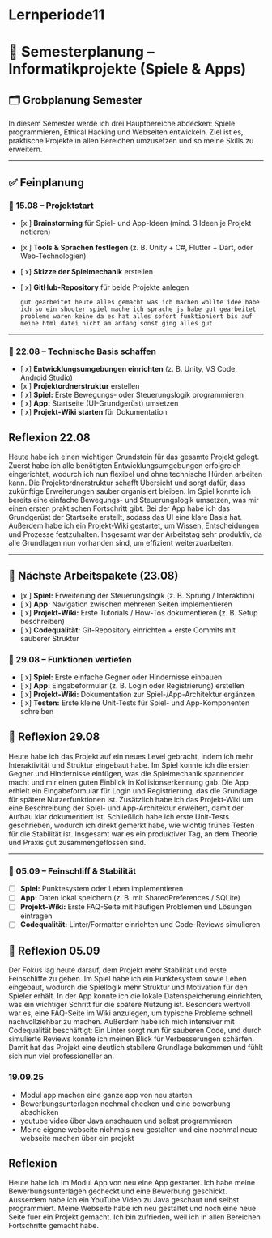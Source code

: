 # Lernperiode11

# 📅 Semesterplanung – Informatikprojekte (Spiele & Apps)

## 🗂 Grobplanung Semester
In diesem Semester werde ich drei Hauptbereiche abdecken: Spiele programmieren, Ethical Hacking und Webseiten entwickeln.
Ziel ist es, praktische Projekte in allen Bereichen umzusetzen und so meine Skills zu erweitern.

---

## ✅ Feinplanung

### 📆 15.08 – **Projektstart**
- [x ] **Brainstorming** für Spiel- und App-Ideen (mind. 3 Ideen je Projekt notieren)
- [x ] **Tools & Sprachen festlegen** (z. B. Unity + C#, Flutter + Dart, oder Web-Technologien)
- [ x] **Skizze der Spielmechanik** erstellen
- [ x] **GitHub-Repository** für beide Projekte anlegen

      gut gearbeitet heute alles gemacht was ich machen wollte idee habe ich so ein shooter spiel mache ich sprache js habe gut gearbeitet probleme waren keine da es hat alles sofort funktioniert bis auf meine html datei nicht am anfang sonst ging alles gut

---

### 📆 22.08 – **Technische Basis schaffen**
- [ x] **Entwicklungsumgebungen einrichten** (z. B. Unity, VS Code, Android Studio)
- [x ] **Projektordnerstruktur** erstellen
- [ x] **Spiel:** Erste Bewegungs- oder Steuerungslogik programmieren
- [ x] **App:** Startseite (UI-Grundgerüst) umsetzen
- [ x] **Projekt-Wiki starten** für Dokumentation

##  Reflexion 22.08
Heute habe ich einen wichtigen Grundstein für das gesamte Projekt gelegt. Zuerst habe ich alle benötigten Entwicklungsumgebungen erfolgreich eingerichtet, wodurch ich nun flexibel und ohne technische Hürden arbeiten kann. Die Projektordnerstruktur schafft Übersicht und sorgt dafür, dass zukünftige Erweiterungen sauber organisiert bleiben. Im Spiel konnte ich bereits eine einfache Bewegungs- und Steuerungslogik umsetzen, was mir einen ersten praktischen Fortschritt gibt. Bei der App habe ich das Grundgerüst der Startseite erstellt, sodass das UI eine klare Basis hat. Außerdem habe ich ein Projekt-Wiki gestartet, um Wissen, Entscheidungen und Prozesse festzuhalten. Insgesamt war der Arbeitstag sehr produktiv, da alle Grundlagen nun vorhanden sind, um effizient weiterzuarbeiten.

---

## 📆 Nächste Arbeitspakete (23.08)
- [x ] **Spiel:** Erweiterung der Steuerungslogik (z. B. Sprung / Interaktion)  
- [ x] **App:** Navigation zwischen mehreren Seiten implementieren  
- [ x] **Projekt-Wiki:** Erste Tutorials / How-Tos dokumentieren (z. B. Setup beschreiben)  
- [ x] **Codequalität:** Git-Repository einrichten + erste Commits mit sauberer Struktur

### 📆 29.08 – **Funktionen vertiefen**
- [ x] **Spiel:** Erste einfache Gegner oder Hindernisse einbauen  
- [ x] **App:** Eingabeformular (z. B. Login oder Registrierung) erstellen  
- [ x] **Projekt-Wiki:** Dokumentation zur Spiel-/App-Architektur ergänzen  
- [ x] **Testen:** Erste kleine Unit-Tests für Spiel- und App-Komponenten schreiben  

## 📝 Reflexion 29.08
Heute habe ich das Projekt auf ein neues Level gebracht, indem ich mehr Interaktivität und Struktur eingebaut habe. Im Spiel konnte ich die ersten Gegner und Hindernisse einfügen, was die Spielmechanik spannender macht und mir einen guten Einblick in Kollisionserkennung gab. Die App erhielt ein Eingabeformular für Login und Registrierung, das die Grundlage für spätere Nutzerfunktionen ist. Zusätzlich habe ich das Projekt-Wiki um eine Beschreibung der Spiel- und App-Architektur erweitert, damit der Aufbau klar dokumentiert ist. Schließlich habe ich erste Unit-Tests geschrieben, wodurch ich direkt gemerkt habe, wie wichtig frühes Testen für die Stabilität ist. Insgesamt war es ein produktiver Tag, an dem Theorie und Praxis gut zusammengeflossen sind.  

---

### 📆 05.09 – **Feinschliff & Stabilität**
- [ ] **Spiel:** Punktesystem oder Leben implementieren  
- [ ] **App:** Daten lokal speichern (z. B. mit SharedPreferences / SQLite)  
- [ ] **Projekt-Wiki:** Erste FAQ-Seite mit häufigen Problemen und Lösungen eintragen  
- [ ] **Codequalität:** Linter/Formatter einrichten und Code-Reviews simulieren  

## 📝 Reflexion 05.09
Der Fokus lag heute darauf, dem Projekt mehr Stabilität und erste Feinschliffe zu geben. Im Spiel habe ich ein Punktesystem sowie Leben eingebaut, wodurch die Spiellogik mehr Struktur und Motivation für den Spieler erhält. In der App konnte ich die lokale Datenspeicherung einrichten, was ein wichtiger Schritt für die spätere Nutzung ist. Besonders wertvoll war es, eine FAQ-Seite im Wiki anzulegen, um typische Probleme schnell nachvollziehbar zu machen. Außerdem habe ich mich intensiver mit Codequalität beschäftigt: Ein Linter sorgt nun für sauberen Code, und durch simulierte Reviews konnte ich meinen Blick für Verbesserungen schärfen. Damit hat das Projekt eine deutlich stabilere Grundlage bekommen und fühlt sich nun viel professioneller an. 

###  19.09.25

- Modul app machen eine ganze app von neu starten
- Bewerbungsunterlagen nochmal checken und eine bewerbung abschicken
- youtube video über Java anschauen und selbst programmieren
- Meine eigene webseite nichmals neu gestalten und eine nochmal neue webseite machen über ein projekt

## Reflexion
Heute habe ich im Modul App von neu eine App gestartet. Ich habe meine Bewerbungsunterlagen gecheckt und eine Bewerbung geschickt. Ausserdem habe ich ein YouTube Video zu Java geschaut und selbst programmiert. Meine Webseite habe ich neu gestaltet und noch eine neue Seite fuer ein Projekt gemacht. Ich bin zufrieden, weil ich in allen Bereichen Fortschritte gemacht habe.




